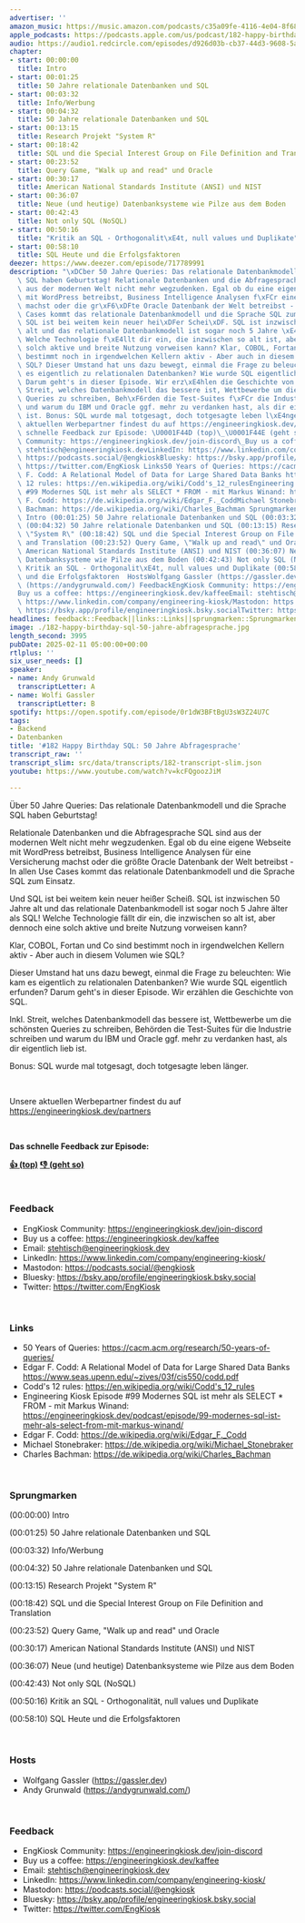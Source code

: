 ```yaml
---
advertiser: ''
amazon_music: https://music.amazon.com/podcasts/c35a09fe-4116-4e04-8f68-77d61b112e46/engineering-kiosk
apple_podcasts: https://podcasts.apple.com/us/podcast/182-happy-birthday-sql-50-jahre-abfragesprache/id1603082924?i=1000691005752&uo=4
audio: https://audio1.redcircle.com/episodes/d926d03b-cb37-44d3-9608-5af62ad89fe9/stream.mp3
chapter:
- start: 00:00:00
  title: Intro
- start: 00:01:25
  title: 50 Jahre relationale Datenbanken und SQL
- start: 00:03:32
  title: Info/Werbung
- start: 00:04:32
  title: 50 Jahre relationale Datenbanken und SQL
- start: 00:13:15
  title: Research Projekt "System R"
- start: 00:18:42
  title: SQL und die Special Interest Group on File Definition and Translation
- start: 00:23:52
  title: Query Game, "Walk up and read" und Oracle
- start: 00:30:17
  title: American National Standards Institute (ANSI) und NIST
- start: 00:36:07
  title: Neue (und heutige) Datenbanksysteme wie Pilze aus dem Boden
- start: 00:42:43
  title: Not only SQL (NoSQL)
- start: 00:50:16
  title: "Kritik an SQL - Orthogonalit\xE4t, null values und Duplikate"
- start: 00:58:10
  title: SQL Heute und die Erfolgsfaktoren
deezer: https://www.deezer.com/episode/717789991
description: "\xDCber 50 Jahre Queries: Das relationale Datenbankmodell und die Sprache\
  \ SQL haben Geburtstag! Relationale Datenbanken und die Abfragesprache SQL sind\
  \ aus der modernen Welt nicht mehr wegzudenken. Egal ob du eine eigene Webseite\
  \ mit WordPress betreibst, Business Intelligence Analysen f\xFCr eine Versicherung\
  \ machst oder die gr\xF6\xDFte Oracle Datenbank der Welt betreibst - In allen Use\
  \ Cases kommt das relationale Datenbankmodell und die Sprache SQL zum Einsatz. Und\
  \ SQL ist bei weitem kein neuer hei\xDFer Schei\xDF. SQL ist inzwischen 50 Jahre\
  \ alt und das relationale Datenbankmodell ist sogar noch 5 Jahre \xE4lter als SQL!\
  \ Welche Technologie f\xE4llt dir ein, die inzwischen so alt ist, aber dennoch eine\
  \ solch aktive und breite Nutzung vorweisen kann? Klar, COBOL, Fortan und Co sind\
  \ bestimmt noch in irgendwelchen Kellern aktiv - Aber auch in diesem Volumen wie\
  \ SQL? Dieser Umstand hat uns dazu bewegt, einmal die Frage zu beleuchten: Wie kam\
  \ es eigentlich zu relationalen Datenbanken? Wie wurde SQL eigentlich erfunden?\
  \ Darum geht's in dieser Episode. Wir erz\xE4hlen die Geschichte von SQL. Inkl.\
  \ Streit, welches Datenbankmodell das bessere ist, Wettbewerbe um die sch\xF6nsten\
  \ Queries zu schreiben, Beh\xF6rden die Test-Suites f\xFCr die Industrie schreiben\
  \ und warum du IBM und Oracle ggf. mehr zu verdanken hast, als dir eigentlich lieb\
  \ ist. Bonus: SQL wurde mal totgesagt, doch totgesagte leben l\xE4nger.  Unsere\
  \ aktuellen Werbepartner findest du auf https://engineeringkiosk.dev/partners  Das\
  \ schnelle Feedback zur Episode: \U0001F44D (top)\_\U0001F44E (geht so)  FeedbackEngKiosk\
  \ Community: https://engineeringkiosk.dev/join-discord\_Buy us a coffee: https://engineeringkiosk.dev/kaffeeEmail:\
  \ stehtisch@engineeringkiosk.devLinkedIn: https://www.linkedin.com/company/engineering-kiosk/Mastodon:\
  \ https://podcasts.social/@engkioskBluesky: https://bsky.app/profile/engineeringkiosk.bsky.socialTwitter:\
  \ https://twitter.com/EngKiosk Links50 Years of Queries: https://cacm.acm.org/research/50-years-of-queries/Edgar\
  \ F. Codd: A Relational Model of Data for Large Shared Data Banks https://www.seas.upenn.edu/~zives/03f/cis550/codd.pdfCodd's\
  \ 12 rules: https://en.wikipedia.org/wiki/Codd's_12_rulesEngineering Kiosk Episode\
  \ #99 Modernes SQL ist mehr als SELECT * FROM - mit Markus Winand: https://engineeringkiosk.dev/podcast/episode/99-modernes-sql-ist-mehr-als-select-from-mit-markus-winand/Edgar\
  \ F. Codd: https://de.wikipedia.org/wiki/Edgar_F._CoddMichael Stonebraker: https://de.wikipedia.org/wiki/Michael_StonebrakerCharles\
  \ Bachman: https://de.wikipedia.org/wiki/Charles_Bachman Sprungmarken(00:00:00)\
  \ Intro (00:01:25) 50 Jahre relationale Datenbanken und SQL (00:03:32) Info/Werbung\
  \ (00:04:32) 50 Jahre relationale Datenbanken und SQL (00:13:15) Research Projekt\
  \ \"System R\" (00:18:42) SQL und die Special Interest Group on File Definition\
  \ and Translation (00:23:52) Query Game, \"Walk up and read\" und Oracle (00:30:17)\
  \ American National Standards Institute (ANSI) und NIST (00:36:07) Neue (und heutige)\
  \ Datenbanksysteme wie Pilze aus dem Boden (00:42:43) Not only SQL (NoSQL) (00:50:16)\
  \ Kritik an SQL - Orthogonalit\xE4t, null values und Duplikate (00:58:10) SQL Heute\
  \ und die Erfolgsfaktoren  HostsWolfgang Gassler (https://gassler.dev)\_Andy Grunwald\
  \ (https://andygrunwald.com/) FeedbackEngKiosk Community: https://engineeringkiosk.dev/join-discord\_\
  Buy us a coffee: https://engineeringkiosk.dev/kaffeeEmail: stehtisch@engineeringkiosk.devLinkedIn:\
  \ https://www.linkedin.com/company/engineering-kiosk/Mastodon: https://podcasts.social/@engkioskBluesky:\
  \ https://bsky.app/profile/engineeringkiosk.bsky.socialTwitter: https://twitter.com/EngKiosk"
headlines: feedback::Feedback||links::Links||sprungmarken::Sprungmarken||hosts::Hosts
image: ./182-happy-birthday-sql-50-jahre-abfragesprache.jpg
length_second: 3995
pubDate: 2025-02-11 05:00:00+00:00
rtlplus: ''
six_user_needs: []
speaker:
- name: Andy Grunwald
  transcriptLetter: A
- name: Wolfi Gassler
  transcriptLetter: B
spotify: https://open.spotify.com/episode/0r1dW3BFtBgU3sW3Z24U7C
tags:
- Backend
- Datenbanken
title: '#182 Happy Birthday SQL: 50 Jahre Abfragesprache'
transcript_raw: ''
transcript_slim: src/data/transcripts/182-transcript-slim.json
youtube: https://www.youtube.com/watch?v=kcFQgoozJiM

---
```

<p>Über 50 Jahre Queries: Das relationale Datenbankmodell und die Sprache SQL haben Geburtstag!</p><p>Relationale Datenbanken und die Abfragesprache SQL sind aus der modernen Welt nicht mehr wegzudenken. Egal ob du eine eigene Webseite mit WordPress betreibst, Business Intelligence Analysen für eine Versicherung machst oder die größte Oracle Datenbank der Welt betreibst - In allen Use Cases kommt das relationale Datenbankmodell und die Sprache SQL zum Einsatz.</p><p>Und SQL ist bei weitem kein neuer heißer Scheiß. SQL ist inzwischen 50 Jahre alt und das relationale Datenbankmodell ist sogar noch 5 Jahre älter als SQL! Welche Technologie fällt dir ein, die inzwischen so alt ist, aber dennoch eine solch aktive und breite Nutzung vorweisen kann?</p><p>Klar, COBOL, Fortan und Co sind bestimmt noch in irgendwelchen Kellern aktiv - Aber auch in diesem Volumen wie SQL?</p><p>Dieser Umstand hat uns dazu bewegt, einmal die Frage zu beleuchten: Wie kam es eigentlich zu relationalen Datenbanken? Wie wurde SQL eigentlich erfunden? Darum geht&#39;s in dieser Episode. Wir erzählen die Geschichte von SQL.</p><p>Inkl. Streit, welches Datenbankmodell das bessere ist, Wettbewerbe um die schönsten Queries zu schreiben, Behörden die Test-Suites für die Industrie schreiben und warum du IBM und Oracle ggf. mehr zu verdanken hast, als dir eigentlich lieb ist.</p><p>Bonus: SQL wurde mal totgesagt, doch totgesagte leben länger.</p><p><br></p><p>Unsere aktuellen Werbepartner findest du auf <a href="https://engineeringkiosk.dev/partners">https://engineeringkiosk.dev/partners</a></p><p><br></p><p><strong>Das schnelle Feedback zur Episode:</strong></p><p><a href="https://api.openpodcast.dev/feedback/182/upvote" rel="nofollow"><strong>👍 (top)</strong></a><strong> </strong><a href="https://api.openpodcast.dev/feedback/182/downvote" rel="nofollow"><strong>👎 (geht so)</strong></a></p><p><br></p><h3 id="feedback">Feedback</h3><ul><li>EngKiosk Community: <a href="https://engineeringkiosk.dev/join-discord">https://engineeringkiosk.dev/join-discord</a> </li><li>Buy us a coffee: <a href="https://engineeringkiosk.dev/kaffee">https://engineeringkiosk.dev/kaffee</a></li><li>Email: <a href="mailto:stehtisch@engineeringkiosk.dev" rel="nofollow">stehtisch@engineeringkiosk.dev</a></li><li>LinkedIn: <a href="https://www.linkedin.com/company/engineering-kiosk/" rel="nofollow">https://www.linkedin.com/company/engineering-kiosk/</a></li><li>Mastodon: <a href="https://podcasts.social/@engkiosk" rel="nofollow">https://podcasts.social/@engkiosk</a></li><li>Bluesky: <a href="https://bsky.app/profile/engineeringkiosk.bsky.social" rel="nofollow">https://bsky.app/profile/engineeringkiosk.bsky.social</a></li><li>Twitter: <a href="https://twitter.com/EngKiosk" rel="nofollow">https://twitter.com/EngKiosk</a></li></ul><p><br></p><h3 id="links">Links</h3><ul><li>50 Years of Queries: <a href="https://cacm.acm.org/research/50-years-of-queries/" rel="nofollow">https://cacm.acm.org/research/50-years-of-queries/</a></li><li>Edgar F. Codd: A Relational Model of Data for Large Shared Data Banks <a href="https://www.seas.upenn.edu/~zives/03f/cis550/codd.pdf" rel="nofollow">https://www.seas.upenn.edu/~zives/03f/cis550/codd.pdf</a></li><li>Codd&#39;s 12 rules: <a href="https://en.wikipedia.org/wiki/Codd's_12_rules" rel="nofollow">https://en.wikipedia.org/wiki/Codd&#39;s_12_rules</a></li><li>Engineering Kiosk Episode #99 Modernes SQL ist mehr als SELECT * FROM - mit Markus Winand: <a href="https://engineeringkiosk.dev/podcast/episode/99-modernes-sql-ist-mehr-als-select-from-mit-markus-winand/">https://engineeringkiosk.dev/podcast/episode/99-modernes-sql-ist-mehr-als-select-from-mit-markus-winand/</a></li><li>Edgar F. Codd: <a href="https://de.wikipedia.org/wiki/Edgar_F._Codd" rel="nofollow">https://de.wikipedia.org/wiki/Edgar_F._Codd</a></li><li>Michael Stonebraker: <a href="https://de.wikipedia.org/wiki/Michael_Stonebraker" rel="nofollow">https://de.wikipedia.org/wiki/Michael_Stonebraker</a></li><li>Charles Bachman: <a href="https://de.wikipedia.org/wiki/Charles_Bachman" rel="nofollow">https://de.wikipedia.org/wiki/Charles_Bachman</a></li></ul><p><br></p><h3 id="sprungmarken">Sprungmarken</h3><p>(00:00:00) Intro</p><p>(00:01:25) 50 Jahre relationale Datenbanken und SQL</p><p>(00:03:32) Info/Werbung</p><p>(00:04:32) 50 Jahre relationale Datenbanken und SQL</p><p>(00:13:15) Research Projekt &#34;System R&#34;</p><p>(00:18:42) SQL und die Special Interest Group on File Definition and Translation</p><p>(00:23:52) Query Game, &#34;Walk up and read&#34; und Oracle</p><p>(00:30:17) American National Standards Institute (ANSI) und NIST</p><p>(00:36:07) Neue (und heutige) Datenbanksysteme wie Pilze aus dem Boden</p><p>(00:42:43) Not only SQL (NoSQL)</p><p>(00:50:16) Kritik an SQL - Orthogonalität, null values und Duplikate</p><p>(00:58:10) SQL Heute und die Erfolgsfaktoren</p><p><br></p><h3 id="hosts">Hosts</h3><ul><li>Wolfgang Gassler (<a href="https://gassler.dev" rel="nofollow">https://gassler.dev</a>) </li><li>Andy Grunwald (<a href="https://andygrunwald.com/" rel="nofollow">https://andygrunwald.com/</a>)</li></ul><p><br></p><h3 id="feedback">Feedback</h3><ul><li>EngKiosk Community: <a href="https://engineeringkiosk.dev/join-discord">https://engineeringkiosk.dev/join-discord</a> </li><li>Buy us a coffee: <a href="https://engineeringkiosk.dev/kaffee">https://engineeringkiosk.dev/kaffee</a></li><li>Email: <a href="mailto:stehtisch@engineeringkiosk.dev" rel="nofollow">stehtisch@engineeringkiosk.dev</a></li><li>LinkedIn: <a href="https://www.linkedin.com/company/engineering-kiosk/" rel="nofollow">https://www.linkedin.com/company/engineering-kiosk/</a></li><li>Mastodon: <a href="https://podcasts.social/@engkiosk" rel="nofollow">https://podcasts.social/@engkiosk</a></li><li>Bluesky: <a href="https://bsky.app/profile/engineeringkiosk.bsky.social" rel="nofollow">https://bsky.app/profile/engineeringkiosk.bsky.social</a></li><li>Twitter: <a href="https://twitter.com/EngKiosk" rel="nofollow">https://twitter.com/EngKiosk</a></li></ul>